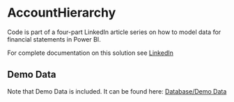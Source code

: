 # AccountHierarchy

Code is part of a four-part LinkedIn article series on how to model data for financial statements in Power BI.

For complete documentation on this solution see [LinkedIn](https://www.linkedin.com/pulse/how-model-data-financial-statements-power-bi-chris-kudahl-s%C3%B8rensen-ots7f/?trackingId=bDaLjj/1S4CK4WSAX0sCYw==)

## Demo Data

Note that Demo Data is included. It can be found here: [Database/Demo Data](https://github.com/ChrisQdahl/AccountHierarchy/tree/main/Database/Demo%20Data)